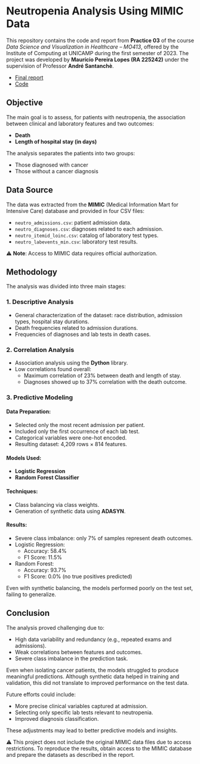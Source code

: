 # Neutropenia Analysis Using MIMIC Data

This repository contains the code and report from **Practice 03** of the course _Data Science and Visualization in Healthcare – MO413_, offered by the Institute of Computing at UNICAMP during the first semester of 2023. The project was developed by **Maurício Pereira Lopes (RA 225242)** under the supervision of Professor **André Santanchè**.

- [Final report](REPORT.MD)
- [Code](Pratica3.ipynb)

## Objective

The main goal is to assess, for patients with neutropenia, the association between clinical and laboratory features and two outcomes:
- **Death**
- **Length of hospital stay (in days)**

The analysis separates the patients into two groups:
- Those diagnosed with cancer
- Those without a cancer diagnosis

## Data Source

The data was extracted from the **MIMIC** (Medical Information Mart for Intensive Care) database and provided in four CSV files:

- `neutro_admissions.csv`: patient admission data.
- `neutro_diagnoses.csv`: diagnoses related to each admission.
- `neutro_itemid_loinc.csv`: catalog of laboratory test types.
- `neutro_labevents_min.csv`: laboratory test results.

⚠️ **Note**: Access to MIMIC data requires official authorization.

## Methodology

The analysis was divided into three main stages:

### 1. Descriptive Analysis

- General characterization of the dataset: race distribution, admission types, hospital stay durations.
- Death frequencies related to admission durations.
- Frequencies of diagnoses and lab tests in death cases.

### 2. Correlation Analysis

- Association analysis using the **Dython** library.
- Low correlations found overall:
  - Maximum correlation of 23% between death and length of stay.
  - Diagnoses showed up to 37% correlation with the death outcome.

### 3. Predictive Modeling

#### Data Preparation:
- Selected only the most recent admission per patient.
- Included only the first occurrence of each lab test.
- Categorical variables were one-hot encoded.
- Resulting dataset: 4,209 rows × 814 features.

#### Models Used:
- **Logistic Regression**
- **Random Forest Classifier**

#### Techniques:
- Class balancing via class weights.
- Generation of synthetic data using **ADASYN**.

#### Results:
- Severe class imbalance: only 7% of samples represent death outcomes.
- Logistic Regression:
  - Accuracy: 58.4%
  - F1 Score: 11.5%
- Random Forest:
  - Accuracy: 93.7%
  - F1 Score: 0.0% (no true positives predicted)

Even with synthetic balancing, the models performed poorly on the test set, failing to generalize.

## Conclusion

The analysis proved challenging due to:
- High data variability and redundancy (e.g., repeated exams and admissions).
- Weak correlations between features and outcomes.
- Severe class imbalance in the prediction task.

Even when isolating cancer patients, the models struggled to produce meaningful predictions. Although synthetic data helped in training and validation, this did not translate to improved performance on the test data.

Future efforts could include:
- More precise clinical variables captured at admission.
- Selecting only specific lab tests relevant to neutropenia.
- Improved diagnosis classification.

These adjustments may lead to better predictive models and insights.


⚠️ This project does not include the original MIMIC data files due to access restrictions. To reproduce the results, obtain access to the MIMIC database and prepare the datasets as described in the report.